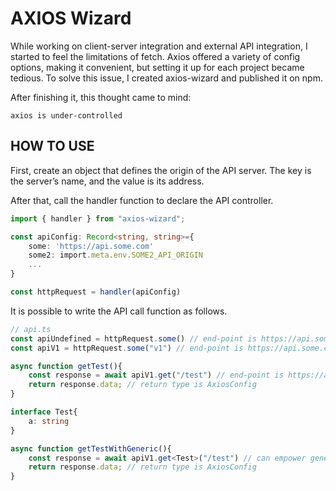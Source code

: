 # AXIOS Wizard
While working on client-server integration and external API integration, I started to feel the limitations of fetch. Axios offered a variety of config options, making it convenient, but setting it up for each project became tedious. To solve this issue, I created axios-wizard and published it on npm.

After finishing it, this thought came to mind:

`axios is under-controlled`

## HOW TO USE
First, create an object that defines the origin of the API server. The key is the server’s name, and the value is its address. 

After that, call the handler function to declare the API controller.

```typescript
import { handler } from "axios-wizard";

const apiConfig: Record<string, string>={
	some: 'https://api.some.com'
	some2: import.meta.env.SOME2_API_ORIGIN
	...
}

const httpRequest = handler(apiConfig)
```

It is possible to write the API call function as follows.
```typescript
// api.ts
const apiUndefined = httpRequest.some() // end-point is https://api.some.com
const apiV1 = httpRequest.some("v1") // end-point is https://api.some.com/v1

async function getTest(){
	const response = await apiV1.get("/test") // end-point is https://api.some.com/v1/test, and can generic
	return response.data; // return type is AxiosConfig
}

interface Test{
	a: string
}

async function getTestWithGeneric(){
	const response = await apiV1.get<Test>("/test") // can empower generic type
	return response.data; // return type is AxiosConfig
}

```
